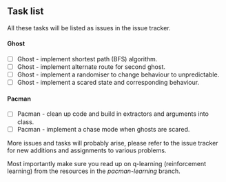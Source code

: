 ## Task list
 
All these tasks will be listed as issues in the issue tracker.

#### Ghost
- [ ] Ghost - implement shortest path (BFS) algorithm.  
- [ ] Ghost - implement alternate route for second ghost.
- [ ] Ghost - implement a randomiser to change behaviour to unpredictable.
- [ ] Ghost - implement a scared state and corresponding behaviour.

#### Pacman
- [ ] Pacman - clean up code and build in extractors and arguments into class.
- [ ] Pacman - implement a chase mode when ghosts are scared.  
 
More issues and tasks will probably arise, please refer to the issue tracker for new additions and assignments to various problems.
 
Most importantly make sure you read up on q-learning (reinforcement learning) from the resources in the *pacman-learning* branch.
